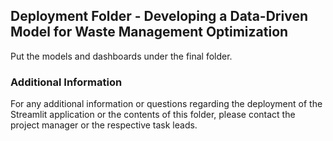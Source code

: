 ## Deployment Folder - Developing a Data-Driven Model for Waste Management Optimization

Put the models and dashboards under the final folder.

### Additional Information
For any additional information or questions regarding the deployment of the Streamlit application or the contents of this folder, please contact the project manager or the respective task leads.
